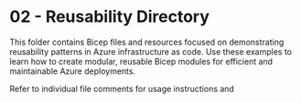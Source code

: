 # 02 - Reusability Directory

This folder contains Bicep files and resources focused on demonstrating reusability patterns in Azure infrastructure as code. Use these examples to learn how to create modular, reusable Bicep modules for efficient and maintainable Azure deployments.

Refer to individual file comments for usage instructions and